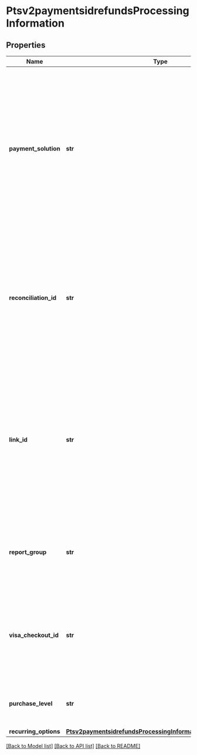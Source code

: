 # Ptsv2paymentsidrefundsProcessingInformation

## Properties
Name | Type | Description | Notes
------------ | ------------- | ------------- | -------------
**payment_solution** | **str** | Type of digital payment solution that is being used for the transaction. Possible Values:   - **visacheckout**: Visa Checkout.  - **001**: Apple Pay.  - **005**: Masterpass. Required for Masterpass transactions on OmniPay Direct.  - **006**: Android Pay.  - **008**: Samsung Pay.  | [optional] 
**reconciliation_id** | **str** | Please check with Cybersource customer support to see if your merchant account is configured correctly so you can include this field in your request. * For Payouts: max length for FDCCompass is String (22).  | [optional] 
**link_id** | **str** | Value that links the current payment request to the original request. Set this value to the ID that was returned in the reply message from the original payment request.  This value is used for:   - Partial authorizations.  - Split shipments.  | [optional] 
**report_group** | **str** | Attribute that lets you define custom grouping for your processor reports. This field is supported only for **Litle**.  | [optional] 
**visa_checkout_id** | **str** | Identifier for the **Visa Checkout** order. Visa Checkout provides a unique order ID for every transaction in the Visa Checkout **callID** field.  | [optional] 
**purchase_level** | **str** | Set this field to 3 to indicate that the request includes Level III data. | [optional] 
**recurring_options** | [**Ptsv2paymentsidrefundsProcessingInformationRecurringOptions**](Ptsv2paymentsidrefundsProcessingInformationRecurringOptions.md) |  | [optional] 

[[Back to Model list]](../README.md#documentation-for-models) [[Back to API list]](../README.md#documentation-for-api-endpoints) [[Back to README]](../README.md)


